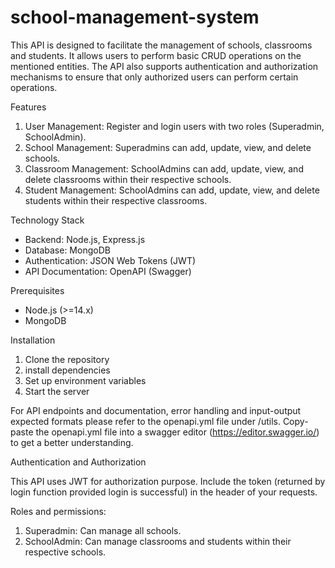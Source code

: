 # school-management-system
This API is designed to facilitate the management of schools, classrooms and students. It allows users to perform basic CRUD operations on the mentioned entities. The API also supports authentication and authorization mechanisms to ensure that only authorized users can perform certain operations. 

Features
1. User Management: Register and login users with two roles (Superadmin, SchoolAdmin).
2. School Management: Superadmins can add, update, view, and delete schools.
3. Classroom Management: SchoolAdmins can add, update, view, and delete classrooms within their respective schools.
4. Student Management: SchoolAdmins can add, update, view, and delete students within their respective classrooms.

Technology Stack
- Backend: Node.js, Express.js
- Database: MongoDB
- Authentication: JSON Web Tokens (JWT)
- API Documentation: OpenAPI (Swagger)

Prerequisites
- Node.js (>=14.x)
- MongoDB

Installation
1. Clone the repository
2. install dependencies
3. Set up environment variables
4. Start the server

For API endpoints and documentation, error handling and input-output expected formats please refer to the openapi.yml file under /utils. Copy-paste the openapi.yml file into a swagger editor (https://editor.swagger.io/) to get a better understanding.

Authentication and Authorization

This API uses JWT for authorization purpose. Include the token (returned by login function provided login is successful) in the header of your requests. 

Roles and permissions:

1. Superadmin: Can manage all schools.
2. SchoolAdmin: Can manage classrooms and students within their respective schools.

   
